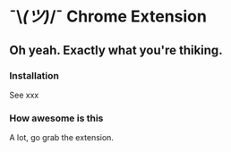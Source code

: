 # ¯\\_(ツ)_/¯ Chrome Extension


Oh yeah. Exactly what you're thiking.
-----------------------

### Installation

See xxx

### How awesome is this

A lot, go grab the extension.
